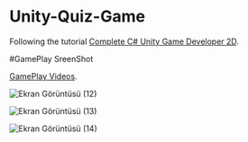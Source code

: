 # Unity-Quiz-Game

Following the tutorial [Complete C# Unity Game Developer 2D](https://www.udemy.com/course/unitycourse/).

#GamePlay SreenShot

[GamePlay Videos](https://www.youtube.com/watch?v=Xj4LaA7GtVY&ab_channel=TahaKARABIYIK).


![Ekran Görüntüsü (12)](https://github.com/tatakrbyk/Kitchen-Chaos/assets/89932770/b2b10097-377e-4223-95e6-556eacc9ee1d)

![Ekran Görüntüsü (13)](https://github.com/tatakrbyk/Kitchen-Chaos/assets/89932770/e06019dd-e8a4-4c33-9108-3d1d5926f757)

![Ekran Görüntüsü (14)](https://github.com/tatakrbyk/Kitchen-Chaos/assets/89932770/28e80313-ac9e-4160-a640-5dec14b7588e)
